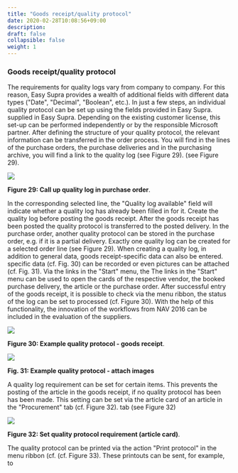 ```yaml
---
title: "Goods receipt/quality protocol"
date: 2020-02-28T10:08:56+09:00
description: 
draft: false
collapsible: false
weight: 1
---
```

### Goods receipt/quality protocol

The requirements for quality logs vary from company to company. For this reason, Easy Supra provides a wealth of additional fields with different data types ("Date", "Decimal", "Boolean", etc.). In just a few steps, an individual quality protocol can be set up using the fields provided in Easy Supra. 
supplied in Easy Supra. Depending on the existing customer license, this set-up can be performed
independently or by the responsible Microsoft partner.
After defining the structure of your quality protocol, the relevant information can be transferred in the order process. You will find in the lines of the purchase orders, the
purchase deliveries and in the purchasing archive, you will find a link to the quality log (see Figure 29).
(see Figure 29).  

![](images/connectornav/easysupraWeb/Abb29.png)

**Figure 29: Call up quality log in purchase order**.

In the corresponding selected line, the "Quality log available" field will indicate whether a quality log has already been filled in for it. Create the quality log before posting the goods receipt. After the goods receipt has been posted 
the quality protocol is transferred to the posted delivery. In the purchase order, another 
quality protocol can be stored in the purchase order, e.g. if it is a partial delivery. 
Exactly one quality log can be created for a selected order line (see Figure 29). When creating a quality log, in addition to general data, goods receipt-specific data can also be entered. 
specific data (cf. Fig. 30) can be recorded or even pictures can be attached (cf. Fig. 31). Via the links in the "Start" menu, the 
The links in the "Start" menu can be used to open the cards of the respective vendor, the booked purchase delivery, the article or the purchase order. After successful entry of the goods receipt, it is possible to check via 
the menu ribbon, the status of the log can be set to processed (cf. Figure 30). 
With the help of this functionality, the innovation of the workflows from NAV 2016 can be included in the evaluation of the suppliers. 


![](images/connectornav/easysupraWeb/Abb30.png)

**Figure 30: Example quality protocol - goods receipt**.

![](images/connectornav/easysupraWeb/Abb31.png)

**Fig. 31: Example quality protocol - attach images**

A quality log requirement can be set for certain items. This prevents 
the posting of the article in the goods receipt, if no quality protocol has been 
has been made. This setting can be set via the article card of an article in the "Procurement" tab (cf. Figure 32). 
tab (see Figure 32)

![](images/connectornav/easysupraWeb/Abb32.png)

**Figure 32: Set quality protocol requirement (article card)**.

The quality protocol can be printed via the action "Print protocol" in the menu ribbon (cf. 
(cf. Figure 33). These printouts can be sent, for example, to
